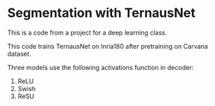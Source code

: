 # Segmentation with TernausNet

This is a code from a project for a deep learning class.

This code trains TernausNet on Inria180 after pretraining on Carvana dataset.

Three models use the following activations function in decoder:

1. ReLU
2. Swish
3. ReSU

